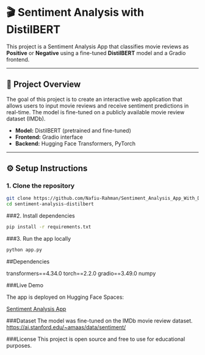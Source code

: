 # 🎬 Sentiment Analysis with DistilBERT

This project is a Sentiment Analysis App that classifies movie reviews as **Positive** or **Negative** using a fine-tuned **DistilBERT** model and a Gradio frontend.

---

## 📌 Project Overview
The goal of this project is to create an interactive web application that allows users to input movie reviews and receive sentiment predictions in real-time. The model is fine-tuned on a publicly available movie review dataset (IMDb).

- **Model:** DistilBERT (pretrained and fine-tuned)
- **Frontend:** Gradio interface
- **Backend:** Hugging Face Transformers, PyTorch

---

## ⚙️ Setup Instructions

### 1. Clone the repository
```bash
git clone https://github.com/Nafiu-Rahman/Sentiment_Analysis_App_With_DistilBERT
cd sentiment-analysis-distilbert
```

###2. Install dependencies
```bash
pip install -r requirements.txt
```

###3. Run the app locally
```bash
python app.py
```

##Dependencies

transformers==4.34.0
torch==2.2.0
gradio==3.49.0
numpy

###Live Demo

The app is deployed on Hugging Face Spaces:

[Sentiment Analysis App](https://huggingface.co/spaces/N4F1U/sentiment-app)

###Dataset
The model was fine-tuned on the IMDb movie review dataset.
https://ai.stanford.edu/~amaas/data/sentiment/

###License
This project is open source and free to use for educational purposes.
